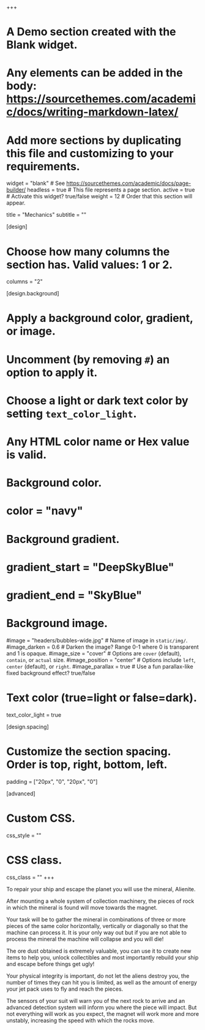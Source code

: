 +++
# A Demo section created with the Blank widget.
# Any elements can be added in the body: https://sourcethemes.com/academic/docs/writing-markdown-latex/
# Add more sections by duplicating this file and customizing to your requirements.

widget = "blank"  # See https://sourcethemes.com/academic/docs/page-builder/
headless = true  # This file represents a page section.
active = true  # Activate this widget? true/false
weight = 12  # Order that this section will appear.

title = "Mechanics"
subtitle = ""

[design]
  # Choose how many columns the section has. Valid values: 1 or 2.
  columns = "2"

[design.background]
  # Apply a background color, gradient, or image.
  #   Uncomment (by removing `#`) an option to apply it.
  #   Choose a light or dark text color by setting `text_color_light`.
  #   Any HTML color name or Hex value is valid.

  # Background color.
  # color = "navy"
  
  # Background gradient.
  # gradient_start = "DeepSkyBlue"
  # gradient_end = "SkyBlue"
  
  # Background image.
  #image = "headers/bubbles-wide.jpg"  # Name of image in `static/img/`.
  #image_darken = 0.6  # Darken the image? Range 0-1 where 0 is transparent and 1 is opaque.
  #image_size = "cover"  #  Options are `cover` (default), `contain`, or `actual` size.
  #image_position = "center"  # Options include `left`, `center` (default), or `right`.
  #image_parallax = true  # Use a fun parallax-like fixed background effect? true/false

  # Text color (true=light or false=dark).
  text_color_light = true

[design.spacing]
  # Customize the section spacing. Order is top, right, bottom, left.
  padding = ["20px", "0", "20px", "0"]

[advanced]
 # Custom CSS. 
 css_style = ""
 
 # CSS class.
 css_class = ""
+++

To repair your ship and escape the planet you will use the mineral, Alienite.

After mounting a whole system of collection machinery, the pieces of rock in which the mineral is found will move towards the magnet.

Your task will be to gather the mineral in combinations of three or more pieces of the same color horizontally, vertically or diagonally so that the machine can process it. It is your only way out but if you are not able to process the mineral the machine will collapse and you will die!

The ore dust obtained is extremely valuable, you can use it to create new items to help you, unlock collectibles and most importantly rebuild your ship and escape before things get ugly!

Your physical integrity is important, do not let the aliens destroy you, the number of times they can hit you is limited, as well as the amount of energy your jet pack uses to fly and reach the pieces.

The sensors of your suit will warn you of the next rock to arrive and an advanced detection system will inform you where the piece will impact. But not everything will work as you expect, the magnet will work more and more unstably, increasing the speed with which the rocks move.
